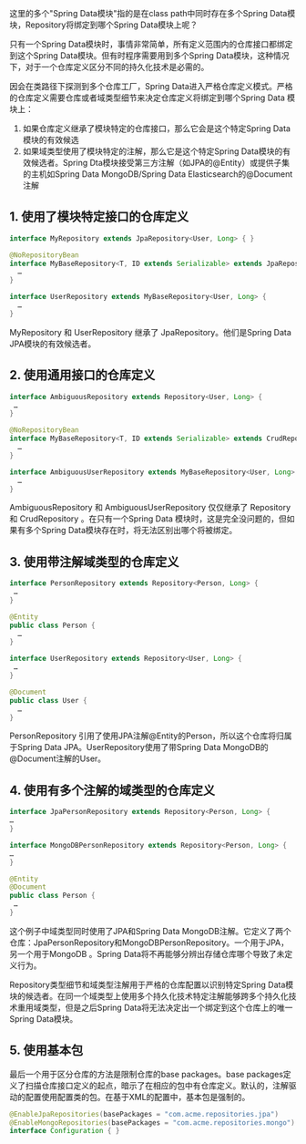 这里的多个"Spring Data模块"指的是在class path中同时存在多个Spring Data模块，Repository将绑定到哪个Spring Data模块上呢？

只有一个Spring Data模块时，事情非常简单，所有定义范围内的仓库接口都绑定到这个Spring Data模块。但有时程序需要用到多个Spring Data模块，这种情况下，对于一个仓库定义区分不同的持久化技术是必需的。

因会在类路径下探测到多个仓库工厂，Spring Data进入严格仓库定义模式。严格的仓库定义需要仓库或者域类型细节来决定仓库定义将绑定到哪个Spring Data 模块上：

1. 如果仓库定义继承了模块特定的仓库接口，那么它会是这个特定Spring Data模块的有效候选
2. 如果域类型使用了模块特定的注解，那么它是这个特定Spring Data模块的有效候选者。Spring Dta模块接受第三方注解（如JPA的@Entity）或提供子集的主机如Spring Data MongoDB/Spring 
Data Elasticsearch的@Document注解

## 1. 使用了模块特定接口的仓库定义

```java
interface MyRepository extends JpaRepository<User, Long> { }

@NoRepositoryBean
interface MyBaseRepository<T, ID extends Serializable> extends JpaRepository<T, ID> {
  …
}

interface UserRepository extends MyBaseRepository<User, Long> {
  …
}
```

MyRepository 和 UserRepository 继承了 JpaRepository。他们是Spring Data JPA模块的有效候选者。


## 2. 使用通用接口的仓库定义

```java
interface AmbiguousRepository extends Repository<User, Long> {
 …
}

@NoRepositoryBean
interface MyBaseRepository<T, ID extends Serializable> extends CrudRepository<T, ID> {
  …
}

interface AmbiguousUserRepository extends MyBaseRepository<User, Long> {
  …
}
```

AmbiguousRepository 和 AmbiguousUserRepository 仅仅继承了 Repository 和 CrudRepository 。在只有一个Spring Data 
模块时，这是完全没问题的，但如果有多个Spring Data模块存在时，将无法区别出哪个将被绑定。


## 3. 使用带注解域类型的仓库定义

```java
interface PersonRepository extends Repository<Person, Long> {
 …
}

@Entity
public class Person {
  …
}

interface UserRepository extends Repository<User, Long> {
 …
}

@Document
public class User {
  …
}
```

PersonRepository 引用了使用JPA注解@Entity的Person，所以这个仓库将归属于Spring Data JPA。UserRepository使用了带Spring Data
 MongoDB的@Document注解的User。
 
 
 
 ## 4. 使用有多个注解的域类型的仓库定义
 
 ```java
interface JpaPersonRepository extends Repository<Person, Long> {
 …
}

interface MongoDBPersonRepository extends Repository<Person, Long> {
 …
}

@Entity
@Document
public class Person {
  …
}
```

这个例子中域类型同时使用了JPA和Spring Data MongoDB注解。它定义了两个仓库：JpaPersonRepository和MongoDBPersonRepository。一个用于JPA，另一个用于MongoDB
。Spring Data将不再能够分辨出存储仓库哪个导致了未定义行为。



Repository类型细节和域类型注解用于严格的仓库配置以识别特定Spring Data模块的候选者。在同一个域类型上使用多个持久化技术特定注解能够跨多个持久化技术重用域类型，但是之后Spring 
Data将无法决定出一个绑定到这个仓库上的唯一Spring Data模块。


##  5. 使用基本包
最后一个用于区分仓库的方法是限制仓库的base packages。base packages定义了扫描仓库接口定义的起点，暗示了在相应的包中有仓库定义。默认的，注解驱动的配置使用配置类的包。在基于XML的配置中，基本包是强制的。

```java
@EnableJpaRepositories(basePackages = "com.acme.repositories.jpa")
@EnableMongoRepositories(basePackages = "com.acme.repositories.mongo")
interface Configuration { }
```